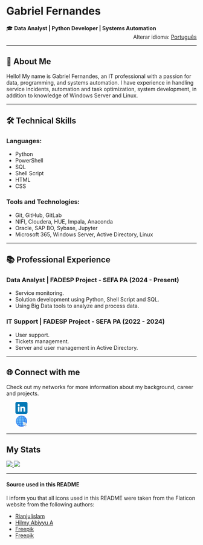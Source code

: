 # Gabriel Fernandes

<div style="display: flex; justify-content: space-between; align-items: center;">
  <span>🎓 <strong>Data Analyst | Python Developer | Systems Automation</strong></span>
</div>
  <div style="text-align: right">
    Alterar idioma:  
    <a href="https://github.com/Gabriel-Fernandes1917/Gabriel-Fernandes1917/blob/main/README-PT.md">
        Português
    </a>
</div>

---

## 👋 About Me
Hello! My name is Gabriel Fernandes, an IT professional with a passion for data, programming, and systems automation. I have experience in handling service incidents, automation and task optimization,
system development, in addition to knowledge of Windows Server and Linux.

---

## 🛠️ Technical Skills

### Languages:
- Python
- PowerShell
- SQL
- Shell Script
- HTML
- CSS

### Tools and Technologies:
- Git, GitHub, GitLab
- NIFI, Cloudera, HUE, Impala, Anaconda
- Oracle, SAP BO, Sybase, Jupyter
- Microsoft 365, Windows Server, Active Directory, Linux

---

## 📚 Professional Experience
### Data Analyst | FADESP Project - SEFA PA (2024 - Present)
- Service monitoring.
- Solution development using Python, Shell Script and SQL.
- Using Big Data tools to analyze and process data.

### IT Support | FADESP Project - SEFA PA (2022 - 2024) 
- User support.
- Tickets management.
- Server and user management in Active Directory.

---

## 🌐 Connect with me
Check out my networks for more information about my background, career and projects.

<ul style="list-style-type:none;">
  <li style="list-style-type:none;">
    <a href="https://www.linkedin.com/in/gabriel-guilherme-santos-fernandes" target="_blank">
      <img src="./assets/imagens/linkedin.png" alt="linkedin">
    </a>
  </li>
  <li style="list-style-type:none;">
    <a href="https://gabrielfernandes.vercel.app/" target="_blank">
      <img src="./assets/imagens/site.png" alt="Site">
    </a>
  </li>
</ul>

---

## My Stats

<div>
  <a href="https://github.com/Gabriel-Fernandes1917" target="_blank">
  <img height="180em" src="https://github-readme-stats.vercel.app/api?username=Gabriel-Fernandes1917&show_icons=true&theme=dark&include_all_commits=true&count_private=true"/>
  <img height="180em" src="https://github-readme-stats.vercel.app/api/top-langs/?username=Gabriel-Fernandes1917&layout=compact&langs_count=7&theme=dark"/>
  </a>
</div>

---

#### Source used in this README
I inform you that all icons used in this README were taken from the Flaticon website from the following authors:
- [Rianjulislam](https://www.flaticon.com/br/icones-gratis/linkedin)
- [Hilmy Abiyyu A](https://www.flaticon.com/br/icones-gratis/seo-e-web)
- [Freepik](https://www.flaticon.com/br/icones-gratis/brasil)
- [Freepik](https://www.flaticon.com/br/icones-gratis/estados-unidos)
